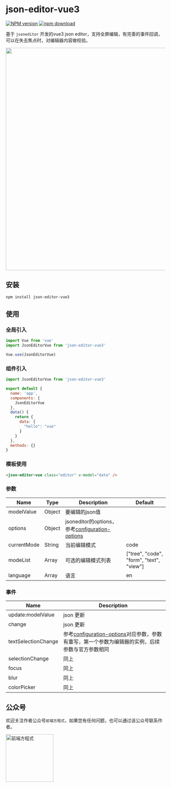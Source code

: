 # json-editor-vue3

[![NPM version][npm-image]][npm-url]
[![npm download][download-image]][download-url]

[npm-image]: https://img.shields.io/npm/v/json-editor-vue3.svg?style=flat-square
[npm-url]: https://www.npmjs.com/package/json-editor-vue3
[download-image]: https://img.shields.io/npm/dm/json-editor-vue3.svg?style=flat-square
[download-url]: https://www.npmjs.com/package/json-editor-vue3

基于 `jsoneditor` 开发的vue3 json editor，支持全屏编辑，有完善的事件回调，可以在失去焦点时，对编辑器内容做校验。

<img src="https://img.qiuzhihu.cn/mp/json-editor-vue3.png" style="width: 700px" />

## 安装

```bash
npm install json-editor-vue3
```

## 使用

### 全局引入

```javascript
import Vue from 'vue'
import JsonEditorVue from 'json-editor-vue3'

Vue.use(JsonEditorVue)
```

### 组件引入

```javascript
import JsonEditorVue from 'json-editor-vue3'

export default {
  name: 'app',
  components: {
    JsonEditorVue
  },
  data() {
    return {
      data: {
        "hello": "vue"
      }
    }
  },
  methods: {}
}
```

### 模板使用

```html
<json-editor-vue class="editor" v-model="data" />
```

### 参数

| Name | Type | Description | Default | 
| ---- | ---- | ----------- | ------- |
| modelValue | Object | 要编辑的json值 |  |
| options | Object | jsoneditor的options，参考[configuration-options](https://github.com/josdejong/jsoneditor/blob/master/docs/api.md#configuration-options) |  |
| currentMode | String | 当前编辑模式 | code |
| modeList | Array | 可选的编辑模式列表 | ["tree", "code", "form", "text", "view"] |
| language | Array | 语言 | en |


### 事件

| Name  | Description    |
| ----- | -------------- |
| update:modelValue | json 更新 |
| change | json 更新 |
| textSelectionChange | 参考[configuration-options](https://github.com/josdejong/jsoneditor/blob/master/docs/api.md#configuration-options)对应参数，参数有重写，第一个参数为编辑器的实例，后续参数与官方参数相同 |
| selectionChange | 同上 |
| focus | 同上 |
| blur | 同上 |
| colorPicker | 同上 |

## 公众号

欢迎关注作者公众号`前端方程式`，如果您有任何问题，也可以通过该公众号联系作者。

<img src="https://img.qiuzhihu.cn/mp/%E5%85%AC%E4%BC%97%E5%8F%B7.png" title="前端方程式" style="height:150px;" />
